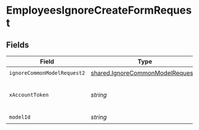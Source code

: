 # EmployeesIgnoreCreateFormRequest


## Fields

| Field                                                                                | Type                                                                                 | Required                                                                             | Description                                                                          |
| ------------------------------------------------------------------------------------ | ------------------------------------------------------------------------------------ | ------------------------------------------------------------------------------------ | ------------------------------------------------------------------------------------ |
| `ignoreCommonModelRequest2`                                                          | [shared.IgnoreCommonModelRequest2](../../models/shared/ignorecommonmodelrequest2.md) | :heavy_check_mark:                                                                   | N/A                                                                                  |
| `xAccountToken`                                                                      | *string*                                                                             | :heavy_check_mark:                                                                   | Token identifying the end user.                                                      |
| `modelId`                                                                            | *string*                                                                             | :heavy_check_mark:                                                                   | N/A                                                                                  |